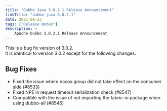 ```yaml
---
title: "Dubbo Java 3.0.2.1 Release Announcement"
linkTitle: "dubbo-java 3.0.2.1"
date: 2021-08-23
tags: ["Release Notes"]
description: >
    Apache Dubbo 3.0.2.1 Release Announcement
---
```


This is a bug fix version of 3.0.2.  
It is identical to version 3.0.2 except for the following changes.

## Bug Fixes

- Fixed the issue where nacos group did not take effect on the consumer side (#8533)
- Fixed NPE in request timeout serialization check (#8547)
- Compatible with the issue of not importing the fabric-io package when using dubbo-all (#8546)

